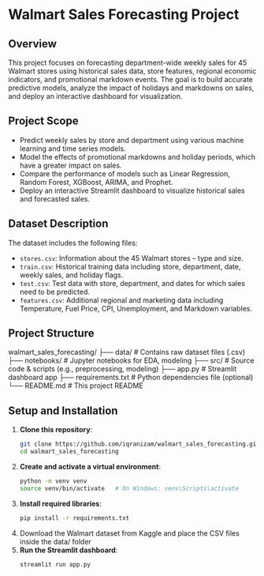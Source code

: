 # Walmart Sales Forecasting Project

## Overview

This project focuses on forecasting department-wide weekly sales for 45 Walmart stores using historical sales data, store features, regional economic indicators, and promotional markdown events. The goal is to build accurate predictive models, analyze the impact of holidays and markdowns on sales, and deploy an interactive dashboard for visualization.

## Project Scope

- Predict weekly sales by store and department using various machine learning and time series models.
- Model the effects of promotional markdowns and holiday periods, which have a greater impact on sales.
- Compare the performance of models such as Linear Regression, Random Forest, XGBoost, ARIMA, and Prophet.
- Deploy an interactive Streamlit dashboard to visualize historical sales and forecasted sales.

## Dataset Description

The dataset includes the following files:

- `stores.csv`: Information about the 45 Walmart stores – type and size.
- `train.csv`: Historical training data including store, department, date, weekly sales, and holiday flags.
- `test.csv`: Test data with store, department, and dates for which sales need to be predicted.
- `features.csv`: Additional regional and marketing data including Temperature, Fuel Price, CPI, Unemployment, and Markdown variables.

## Project Structure
walmart_sales_forecasting/ 
├── data/ # Contains raw dataset files (.csv) 
├── notebooks/ # Jupyter notebooks for EDA, modeling 
├── src/ # Source code & scripts (e.g., preprocessing, modeling) 
├── app.py # Streamlit dashboard app 
├── requirements.txt # Python dependencies file (optional) 
└── README.md # This project README



## Setup and Installation

1. **Clone this repository**:
   ```bash
   git clone https://github.com/iqranizam/walmart_sales_forecasting.git
   cd walmart_sales_forecasting

2. **Create and activate a virtual environment**:
   ```bash
   python -m venv venv
   source venv/bin/activate   # On Windows: venv\Scripts\activate
4. **Install required libraries**:
   ```bash
   pip install -r requirements.txt
6. Download the Walmart dataset from Kaggle and place the CSV files inside the data/ folder
7. **Run the Streamlit dashboard**:
   ```bash
   streamlit run app.py
